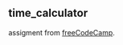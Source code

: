 ## time_calculator

assigment from [freeCodeCamp](https://www.freecodecamp.org/learn/scientific-computing-with-python/scientific-computing-with-python-projects/time-calculator).